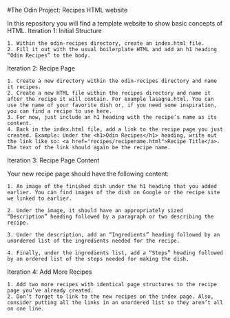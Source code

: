 #The Odin Project: Recipes HTML website

In this repository you will find a template website to show basic concepts of HTML. 
Iteration 1: Initial Structure

    1. Within the odin-recipes directory, create an index.html file.
    2. Fill it out with the usual boilerplate HTML and add an h1 heading “Odin Recipes” to the body.

Iteration 2: Recipe Page

    1. Create a new directory within the odin-recipes directory and name it recipes.
    2. Create a new HTML file within the recipes directory and name it after the recipe it will contain. For example lasagna.html. You can use the name of your favorite dish or, if you need some inspiration, you can find a recipe to use here.
    3. For now, just include an h1 heading with the recipe’s name as its content.
    4. Back in the index.html file, add a link to the recipe page you just created. Example: Under the <h1>Odin Recipes</h1> heading, write out the link like so: <a href="recipes/recipename.html">Recipe Title</a>. The text of the link should again be the recipe name.

Iteration 3: Recipe Page Content

Your new recipe page should have the following content:

    1. An image of the finished dish under the h1 heading that you added earlier. You can find images of the dish on Google or the recipe site we linked to earlier.

    2. Under the image, it should have an appropriately sized “Description” heading followed by a paragraph or two describing the recipe.

    3. Under the description, add an “Ingredients” heading followed by an unordered list of the ingredients needed for the recipe.

    4. Finally, under the ingredients list, add a “Steps” heading followed by an ordered list of the steps needed for making the dish.

Iteration 4: Add More Recipes

    1. Add two more recipes with identical page structures to the recipe page you’ve already created.
    2. Don’t forget to link to the new recipes on the index page. Also, consider putting all the links in an unordered list so they aren’t all on one line.
